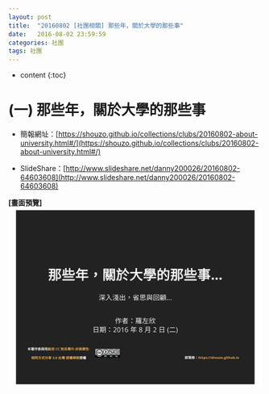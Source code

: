 ```yaml
---
layout: post
title:  "20160802 [社團相關] 那些年，關於大學的那些事"
date:   2016-08-02 23:59:59
categories: 社團
tags: 社團
---
```



* content
{:toc}


# (一) 那些年，關於大學的那些事
* 簡報網址：[https://shouzo.github.io/collections/clubs/20160802-about-university.html#/](https://shouzo.github.io/collections/clubs/20160802-about-university.html#/)

* SlideShare：[http://www.slideshare.net/danny200026/20160802-64603608](http://www.slideshare.net/danny200026/20160802-64603608)

**[畫面預覽]**
![](/assets/20160802/university.jpg)